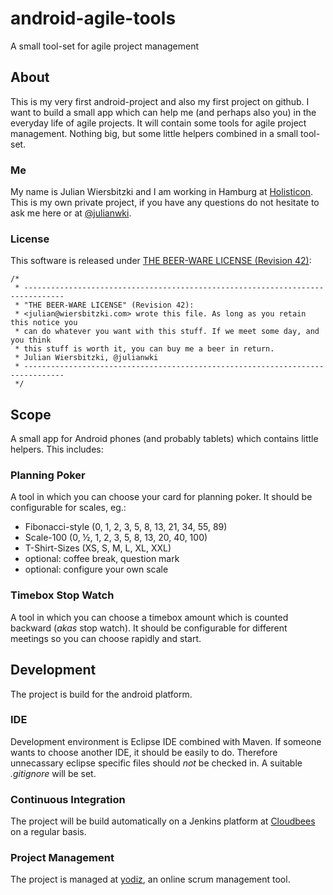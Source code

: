 # android-agile-tools

A small tool-set for agile project management

## About

This is my very first android-project and also my first project on github. I want to build a small app which can help me (and perhaps also you) in the everyday life of agile projects. It will contain some tools for agile project management. Nothing big, but some little helpers combined in a small tool-set.

### Me

My name is Julian Wiersbitzki and I am working in Hamburg at [Holisticon](http://www.holisticon.de). This is my own private project, if you have any questions do not hesitate to ask me here or at [@julianwki](http://twitter.com/julianwki).

### License

This software is released under [THE BEER-WARE LICENSE (Revision 42)](http://en.wikipedia.org/w/index.php?title=Beerware&oldid=558181740):

    /*
     * -------------------------------------------------------------------------------
     * "THE BEER-WARE LICENSE" (Revision 42):
     * <julian@wiersbitzki.com> wrote this file. As long as you retain this notice you
     * can do whatever you want with this stuff. If we meet some day, and you think
     * this stuff is worth it, you can buy me a beer in return.
     * Julian Wiersbitzki, @julianwki
     * -------------------------------------------------------------------------------
     */

## Scope

A small app for Android phones (and probably tablets) which contains little helpers. This includes:

### Planning Poker

A tool in which you can choose your card for planning poker. It should be configurable for scales, eg.:

* Fibonacci-style (0, 1, 2, 3, 5, 8, 13, 21, 34, 55, 89) 
* Scale-100 (0, ½, 1, 2, 3, 5, 8, 13, 20, 40, 100)
* T-Shirt-Sizes (XS, S, M, L, XL, XXL)
* optional: coffee break, question mark
* optional: configure your own scale


### Timebox Stop Watch

A tool in which you can choose a timebox amount which is counted backward (*akas* stop watch). It should be configurable for different meetings so you can choose rapidly and start.

## Development

The project is build for the android platform. 

### IDE

Development environment is Eclipse IDE combined with Maven. If someone wants to choose another IDE, it should be easily to do. Therefore unnecassary eclipse specific files should *not* be checked in. A suitable *.gitignore* will be set.

### Continuous Integration

The project will be build automatically on a Jenkins platform at [Cloudbees](https://www.cloudbees.com/) on a regular basis.

### Project Management

The project is managed at [yodiz](http://app.yodiz.com/home/pages/team-pulse.vz?cid=5380&pid=2), an online scrum management tool.